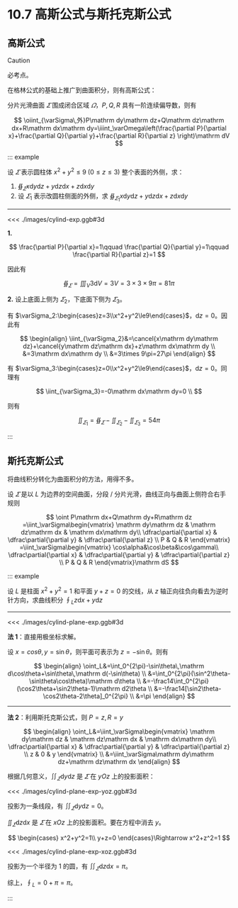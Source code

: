 # 10.7 高斯公式与斯托克斯公式

## 高斯公式

> [!caution]
>
> 必考点。

在格林公式的基础上推广到曲面积分，则有高斯公式：

分片光滑曲面 $\varSigma$ 围成闭合区域 $\varOmega$，$P,Q,R$ 具有一阶连续偏导数，则有

$$
\oiint_{\varSigma\,外}P\mathrm dy\mathrm dz+Q\mathrm dz\mathrm dx+R\mathrm dx\mathrm dy=\iiint_\varOmega\left(\frac{\partial P}{\partial x}+\frac{\partial Q}{\partial y}+\frac{\partial R}{\partial z} \right)\mathrm dV
$$

::: example

设 $\varSigma$ 表示圆柱体 $x^2+y^2\le9\;(0\le z\le 3)$ 整个表面的外侧，求：

1. $\displaystyle\oiint_\varSigma x\mathrm dy\mathrm dz+y\mathrm dz\mathrm dx+z\mathrm dx\mathrm dy$
2. 设 $\varSigma_1$ 表示改圆柱侧面的外侧，求 $\displaystyle\oiint_{\varSigma_1} x\mathrm dy\mathrm dz+y\mathrm dz\mathrm dx+z\mathrm dx\mathrm dy$

---

<<< ./images/cylind-exp.ggb#3d

**1.**

$$
\frac{\partial P}{\partial x}=1\qquad
\frac{\partial Q}{\partial y}=1\qquad
\frac{\partial R}{\partial z}=1
$$

因此有

$$
\oiint_{\varSigma}=\iiint_V3\mathrm dV=3V=3\times3\times9\pi=81\pi
$$

**2.** 设上底面上侧为 $\varSigma_2$，下底面下侧为 $\varSigma_3$。

有 $\varSigma_2:\begin{cases}z=3\\x^2+y^2\le9\end{cases}$，$\mathrm dz=0$。因此有

$$
\begin{align}
\iint_{\varSigma_2}&=\cancel{x\mathrm dy\mathrm dz}+\cancel{y\mathrm dz\mathrm dx}+z\mathrm dx\mathrm dy \\
&=3\mathrm dx\mathrm dy \\
&=3\times 9\pi=27\pi
\end{align}
$$

有 $\varSigma_3:\begin{cases}z=0\\x^2+y^2\le9\end{cases}$，$\mathrm dz=0$。同理有

$$
\iint_{\varSigma_3}=-0\mathrm dx\mathrm dy=0 \\
$$

则有

$$
\iint_{\varSigma_1}=\oiint_\varSigma-\iint_{\varSigma_2}-\iint_{\varSigma_3}=54\pi
$$

:::

## 斯托克斯公式

将曲线积分转化为曲面积分的方法，用得不多。

设 $\varSigma$ 是以 $L$ 为边界的空间曲面，分段 / 分片光滑，曲线正向与曲面上侧符合右手规则

$$
\oint P\mathrm dx+Q\mathrm dy+R\mathrm dz
=\iint_\varSigma\begin{vmatrix}
\mathrm dy\mathrm dz & \mathrm dz\mathrm dx & \mathrm dx\mathrm dy\\
\dfrac\partial{\partial x} & \dfrac\partial{\partial y} & \dfrac\partial{\partial z} \\
P & Q & R
\end{vmatrix}
=\iint_\varSigma\begin{vmatrix}
\cos\alpha&\cos\beta&\cos\gamma\\
\dfrac\partial{\partial x} & \dfrac\partial{\partial y} & \dfrac\partial{\partial z} \\
P & Q & R
\end{vmatrix}\mathrm dS
$$

::: example

设 $L$ 是柱面 $x^2+y^2=1$ 和平面 $y+z=0$ 的交线，从 $z$ 轴正向往负向看去为逆时针方向，求曲线积分 $\displaystyle\oint_Lz\mathrm dx+y\mathrm dz$

---

<<< ./images/cylind-plane-exp.ggb#3d

**法 1**：直接用极坐标求解。

设 $x=cos\theta,y=\sin\theta$，则平面可表示为 $z=-\sin\theta$。则有

$$
\begin{align}
\oint_L&=\int_0^{2\pi}-\sin\theta\,\mathrm d\cos\theta+\sin\theta\,\mathrm d(-\sin\theta) \\
&=\int_0^{2\pi}(\sin^2\theta-\sin\theta\cos\theta)\mathrm d\theta \\
&=-\frac14\int_0^{2\pi}(\cos2\theta+\sin2\theta-1)\mathrm d2\theta \\
&=-\frac14[\sin2\theta-\cos2\theta-2\theta]_0^{2\pi} \\
&=\pi
\end{align}
$$

---

**法 2**：利用斯托克斯公式，则 $P=z,R=y$

$$
\begin{align}
\oint_L&=\iint_\varSigma\begin{vmatrix}
\mathrm dy\mathrm dz & \mathrm dz\mathrm dx & \mathrm dx\mathrm dy\\
\dfrac\partial{\partial x} & \dfrac\partial{\partial y} & \dfrac\partial{\partial z} \\
z & 0 & y
\end{vmatrix} \\
&=\iint_\varSigma\mathrm dy\mathrm dz+\mathrm dz\mathrm dx
\end{align}
$$

根据几何意义，$\displaystyle\iint_\varSigma\mathrm dy\mathrm dz$ 是 $\varSigma$ 在 $yOz$ 上的投影面积：

<<< ./images/cylind-plane-exp-yoz.ggb#3d

投影为一条线段，有 $\displaystyle\iint_\varSigma\mathrm dy\mathrm dz=0$。

$\displaystyle\iint_\varSigma\mathrm dz\mathrm dx$ 是 $\varSigma$ 在 $xOz$ 上的投影面积。要在方程中消去 $y$。

$$
\begin{cases}
x^2+y^2=1\\
y+z=0
\end{cases}\Rightarrow x^2+z^2=1
$$

<<< ./images/cylind-plane-exp-xoz.ggb#3d

投影为一个半径为 $1$ 的圆，有 $\displaystyle\iint_\varSigma\mathrm dz\mathrm dx=\pi$。

综上，$\displaystyle\oint_L=0+\pi=\pi$。

:::
